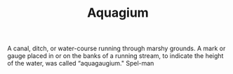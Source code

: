 ---
title: Aquagium
letter: A
permalink: "/definitions/aquagium.html"
body: A canal, ditch, or water-course running through marshy grounds. A mark or gauge
  placed in or on the banks of a running stream, to indicate the height of the water,
  was called “aquagaugium." Spel-man
published_at: '2018-07-07'
layout: post
---